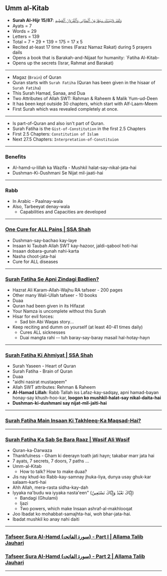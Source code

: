 ## Umm al-Kitab
* __Surah Al-Hijr 15/87__: [وَلَقَدْ ءَاتَيْنَـٰكَ سَبْعًۭا مِّنَ ٱلْمَثَانِى وَٱلْقُرْءَانَ ٱلْعَظِيمَ](https://quran.com/15/87)
* Ayats = 7
* Words = 29
* Letters = 139
* Total = 7 + 29 + 139 = 175 = 17 x 5
* Recited at-least 17 time times (Faraz Namaz Rakat) during 5 prayers dails
* Opens a book that is Barakah-and-Nijaat for humanity: `Fatiha Al-Kitab-
* Opens up the secrets (Israr, Rahmat and Barakat)

***

* Magaz (`Brain`) of Quran
* Quran starts with `Surah Fatiha` (Quran has been given in the hisaar of `Surah Fatiha`)
* This Surah Hamad, Sanaa, and Dua 
* Two Attributes of Allah SWT: Rahman & Raheem & Malik Yum-ud-Deen
* It has been kept outside 30 chapters, which start with Alf-Laam-Meem 
* First Surah which was revealed completely at once.

***

* Is part-of-Quran and also isn't part of Quran.
* Surah Fatiha is the `Gist-of-Constitution` in the first 2.5 Chapters
* First 2.5 Chapters: `Constitution of Islam`
* Next 27.5 Chapters: `Interpretation-of-Constituion`

***

### Benefits
* Al-hamd-u-lillah ka Wazifa - Mushkil halat-say-nikal-jata-hai
* Dushman-Ki-Dushmani Se Nijat mil-jaati-hai

***

### Rabb
* In Arabic - Paalnay-wala
* Also, Tarbeeyat denay-wala
  * Capabilities and Capacities are developed

***

### [One Cure for ALL Pains | SSA Shah](https://www.youtube.com/shorts/HNe12DgxRTY)
* Dushman-say-bachao kay-laye
* Insaan ki Taubah Allah SWT kay-hazoor, jaldi-qabool hoti-hai
* Insaan dobara-gunah nahi-karta
* Nasha choot-jata-hai
* Cure for ALL diseases

***

### [Surah Fatiha Se Apni Zindagi Badlien?](https://www.youtube.com/watch?v=PVnOOxDc1Yc)
* Hazrat Ali Karam-Allah-Wajhu RA tafseer - 200 pages
* Other many Wali-Ullah tafseer - 10 books
* Duaa
* Quran had been given in its Hifazat
* Your Namza is uncomplete without this Surah
* Hisar for evil forces:
  * Sad bin Abi Waqas story...
* Keep reciting and dumm on yourself (at least 40-41 times daily)
  * Cures ALL sicknesses
  * Duai mangta rahi -- tuh baray-say-baray masail hal-hotay-hayn

***

### [Surah Fatiha Ki Ahmiyat | SSA Shah](https://www.youtube.com/watch?v=gSA_RKnzf1A)
* Surah Yaseen - Heart of Quran
* Surah Fatiha - Brain of Quran
* Duaa
* "aidhi nasirat mustaqeem"
* Allah SWT attributes: Rehman & Raheem
* __Al-Hamad Lillah__: Rabb Tallah iss Lafaz-kay-sadqay, apni hamad-bayan honay-say khush-hoo-kar, __loogon ko mushkil-halat-say nikal-daita-hai__
* __Dushman-ki-dushmani say nijat-mil-jaiti-hai__

***

### [Surah Fatiha Main Insaan Ki Takhleeq-Ka Maqsad-Hai?](https://www.youtube.com/watch?v=hyTSleVTIgg)

***

### [Surah Fatiha Ka Sab Se Bara Raaz | Wasif Ali Wasif](https://www.youtube.com/watch?v=hXCHvBcF3d4)
* Quran-ka-Darwaza
* Thankfulness - Gham ki deerayn toath jati hayn; takabar marr jata hai
* 7 ayats, 7 secrets, 7 doors, 7 paths ...
* Umm-al-Kitab
  * How to talk? How to make duaa?
* Jis nay khud-ko Rabb-kay-samnay jhuka-liya, dunya usay ghuk-kar salaam-karti-hai
* Ahh Allah, mera-rasta sidha-kay-dah
* Iyyaka na'budu wa iyyaka nasta'een" (إِيَّاكَ نَعْبُدُ وَإِيَّاكَ نَسْتَعِينُ)
  * Bandagi (Ghulami)
  * Ijazi
  * Two powers, which make Insaan ashraf-al-makhlooqat
* Joo Ibadat ko mohabbat-samajhta-hai, woh bhar-jata-hai.
* Ibadat mushkil ko anay nahi daiti
***

### [Tafseer Sura Al-Hamd (سورۃ الفاتحۃ) - Part I | Allama Talib Jauhari](https://www.youtube.com/watch?v=r8yy9dspaAk)
### [Tafseer Sura Al-Hamd (سورۃ الفاتحۃ) - Part 2 | Allama Talib Jauhari](https://www.youtube.com/watch?v=s_Mz1ANEuKM)

***
